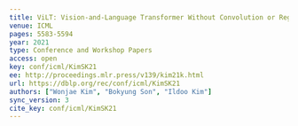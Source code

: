 ```yaml
---
title: ViLT: Vision-and-Language Transformer Without Convolution or Region Supervision.
venue: ICML
pages: 5583-5594
year: 2021
type: Conference and Workshop Papers
access: open
key: conf/icml/KimSK21
ee: http://proceedings.mlr.press/v139/kim21k.html
url: https://dblp.org/rec/conf/icml/KimSK21
authors: ["Wonjae Kim", "Bokyung Son", "Ildoo Kim"]
sync_version: 3
cite_key: conf/icml/KimSK21
---
```

